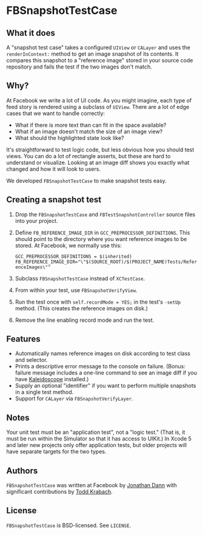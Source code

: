 FBSnapshotTestCase
======================

What it does
------------

A "snapshot test case" takes a configured `UIView` or `CALayer` and uses the
`renderInContext:` method to get an image snapshot of its contents. It
compares this snapshot to a "reference image" stored in your source code
repository and fails the test if the two images don't match.

Why?
----

At Facebook we write a lot of UI code. As you might imagine, each type of
feed story is rendered using a subclass of `UIView`. There are a lot of edge
cases that we want to handle correctly:

- What if there is more text than can fit in the space available?
- What if an image doesn't match the size of an image view?
- What should the highlighted state look like?

It's straightforward to test logic code, but less obvious how you should test
views. You can do a lot of rectangle asserts, but these are hard to understand
or visualize. Looking at an image diff shows you exactly what changed and how
it will look to users.

We developed `FBSnapshotTestCase` to make snapshot tests easy.

Creating a snapshot test
------------------------

1. Drop the `FBSnapshotTestCase` and `FBTestSnapshotController` source files
   into your project.
2. Define `FB_REFERENCE_IMAGE_DIR` in `GCC_PREPROCESSOR_DEFINITIONS`. This
   should point to the directory where you want reference images to be stored.
   At Facebook, we normally use this:

     `GCC_PREPROCESSOR_DEFINITIONS = $(inherited) FB_REFERENCE_IMAGE_DIR="\"$(SOURCE_ROOT)/$(PROJECT_NAME)Tests/ReferenceImages\""`

3. Subclass `FBSnapshotTestCase` instead of `XCTestCase`.
4. From within your test, use `FBSnapshotVerifyView`.
5. Run the test once with `self.recordMode = YES;` in the test's `-setUp`
   method. (This creates the reference images on disk.)
6. Remove the line enabling record mode and run the test.

Features
--------

- Automatically names reference images on disk according to test class and
  selector.
- Prints a descriptive error message to the console on failure. (Bonus:
  failure message includes a one-line command to see an image diff if
  you have [Kaleidoscope](http://www.kaleidoscopeapp.com) installed.)
- Supply an optional "identifier" if you want to perform multiple snapshots
  in a single test method.
- Support for `CALayer` via `FBSnapshotVerifyLayer`.

Notes
-----

Your unit test must be an "application test", not a "logic test." (That is, it
must be run within the Simulator so that it has access to UIKit.) In Xcode 5
and later new projects only offer application tests, but older projects will
have separate targets for the two types.

Authors
-------

`FBSnapshotTestCase` was written at Facebook by
[Jonathan Dann](facebook.com/j.p.dann) with significant contributions by
[Todd Krabach](facebook.com/toddkrabach).

License
-------

`FBSnapshotTestCase` is BSD-licensed. See `LICENSE`.
